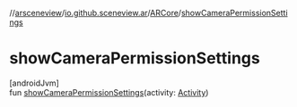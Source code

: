 //[arsceneview](../../../index.md)/[io.github.sceneview.ar](../index.md)/[ARCore](index.md)/[showCameraPermissionSettings](show-camera-permission-settings.md)

# showCameraPermissionSettings

[androidJvm]\
fun [showCameraPermissionSettings](show-camera-permission-settings.md)(activity: [Activity](https://developer.android.com/reference/kotlin/android/app/Activity.html))
